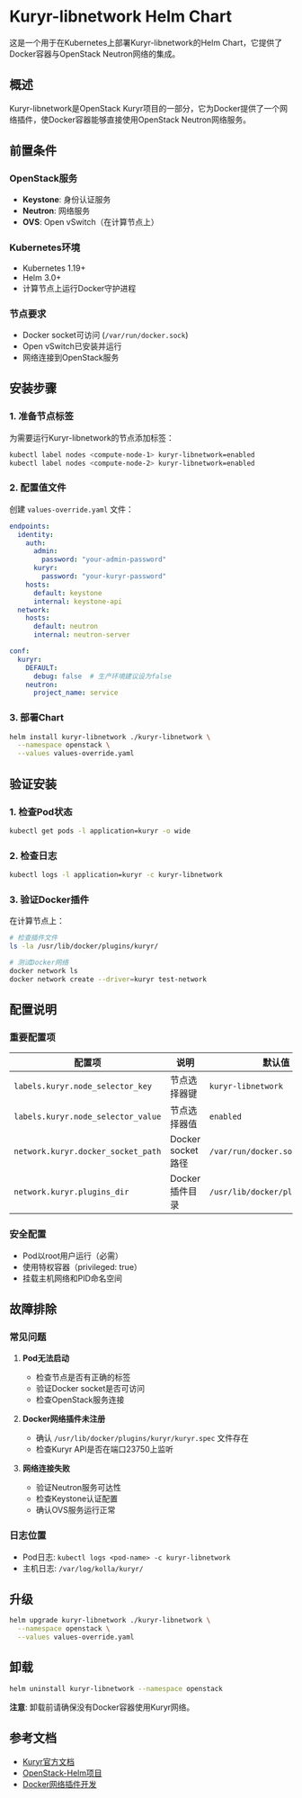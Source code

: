 # Kuryr-libnetwork Helm Chart

这是一个用于在Kubernetes上部署Kuryr-libnetwork的Helm Chart，它提供了Docker容器与OpenStack Neutron网络的集成。

## 概述

Kuryr-libnetwork是OpenStack Kuryr项目的一部分，它为Docker提供了一个网络插件，使Docker容器能够直接使用OpenStack Neutron网络服务。

## 前置条件

### OpenStack服务
- **Keystone**: 身份认证服务
- **Neutron**: 网络服务
- **OVS**: Open vSwitch（在计算节点上）

### Kubernetes环境
- Kubernetes 1.19+
- Helm 3.0+
- 计算节点上运行Docker守护进程

### 节点要求
- Docker socket可访问 (`/var/run/docker.sock`)
- Open vSwitch已安装并运行
- 网络连接到OpenStack服务

## 安装步骤

### 1. 准备节点标签
为需要运行Kuryr-libnetwork的节点添加标签：

```bash
kubectl label nodes <compute-node-1> kuryr-libnetwork=enabled
kubectl label nodes <compute-node-2> kuryr-libnetwork=enabled
```

### 2. 配置值文件
创建 `values-override.yaml` 文件：

```yaml
endpoints:
  identity:
    auth:
      admin:
        password: "your-admin-password"
      kuryr:
        password: "your-kuryr-password"
    hosts:
      default: keystone
      internal: keystone-api
  network:
    hosts:
      default: neutron
      internal: neutron-server

conf:
  kuryr:
    DEFAULT:
      debug: false  # 生产环境建议设为false
    neutron:
      project_name: service
```

### 3. 部署Chart
```bash
helm install kuryr-libnetwork ./kuryr-libnetwork \
  --namespace openstack \
  --values values-override.yaml
```

## 验证安装

### 1. 检查Pod状态
```bash
kubectl get pods -l application=kuryr -o wide
```

### 2. 检查日志
```bash
kubectl logs -l application=kuryr -c kuryr-libnetwork
```

### 3. 验证Docker插件
在计算节点上：
```bash
# 检查插件文件
ls -la /usr/lib/docker/plugins/kuryr/

# 测试Docker网络
docker network ls
docker network create --driver=kuryr test-network
```

## 配置说明

### 重要配置项

| 配置项 | 说明 | 默认值 |
|--------|------|--------|
| `labels.kuryr.node_selector_key` | 节点选择器键 | `kuryr-libnetwork` |
| `labels.kuryr.node_selector_value` | 节点选择器值 | `enabled` |
| `network.kuryr.docker_socket_path` | Docker socket路径 | `/var/run/docker.sock` |
| `network.kuryr.plugins_dir` | Docker插件目录 | `/usr/lib/docker/plugins/kuryr` |

### 安全配置
- Pod以root用户运行（必需）
- 使用特权容器（privileged: true）
- 挂载主机网络和PID命名空间

## 故障排除

### 常见问题

1. **Pod无法启动**
    - 检查节点是否有正确的标签
    - 验证Docker socket是否可访问
    - 检查OpenStack服务连接

2. **Docker网络插件未注册**
    - 确认 `/usr/lib/docker/plugins/kuryr/kuryr.spec` 文件存在
    - 检查Kuryr API是否在端口23750上监听

3. **网络连接失败**
    - 验证Neutron服务可达性
    - 检查Keystone认证配置
    - 确认OVS服务运行正常

### 日志位置
- Pod日志: `kubectl logs <pod-name> -c kuryr-libnetwork`
- 主机日志: `/var/log/kolla/kuryr/`

## 升级

```bash
helm upgrade kuryr-libnetwork ./kuryr-libnetwork \
  --namespace openstack \
  --values values-override.yaml
```

## 卸载

```bash
helm uninstall kuryr-libnetwork --namespace openstack
```

**注意**: 卸载前请确保没有Docker容器使用Kuryr网络。

## 参考文档

- [Kuryr官方文档](https://docs.openstack.org/kuryr-libnetwork/latest/)
- [OpenStack-Helm项目](https://opendev.org/openstack/openstack-helm)
- [Docker网络插件开发](https://docs.docker.com/engine/extend/plugins_network/)